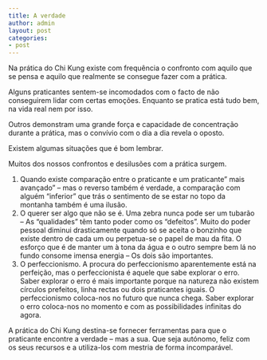```yaml
---
title: A verdade
author: admin
layout: post
categories:
- post
---
```

Na prática do Chi Kung existe com frequência o confronto com aquilo que se pensa e aquilo que realmente se consegue fazer com a prática.

Alguns praticantes sentem-se incomodados com o facto de não conseguirem lidar com certas emoções. Enquanto se pratica está tudo bem, na vida real nem por isso.

Outros demonstram uma grande força e capacidade de concentração durante a prática, mas o convívio com o dia a dia revela o oposto.

Existem algumas situações que é bom lembrar.

Muitos dos nossos confrontos e desilusões com a prática surgem.

1.  Quando existe comparação entre o praticante e um praticante&#8221; mais avançado&#8221; &#8211; mas o reverso também é verdade, a comparação com alguém &#8220;inferior&#8221; que trás o sentimento de se estar no topo da montanha também é uma ilusão.
2.  O querer ser algo que não se é. Uma zebra nunca pode ser um tubarão &#8211; As &#8220;qualidades&#8221; têm tanto poder como os &#8220;defeitos&#8221;. Muito do poder pessoal diminui drasticamente quando só se aceita o bonzinho que existe dentro de cada um ou perpetua-se o papel de mau da fita. O esforço que é de manter um à tona da água e o outro sempre bem lá no fundo consome imensa energia &#8211; Os dois são importantes.
3.  O perfeccionismo. A procura do perfeccionismo aparentemente está na perfeição, mas o perfeccionista é aquele que sabe explorar o erro. Saber explorar o erro é mais importante porque na natureza não existem círculos prefeitos, linha rectas ou dois praticantes iguais. O perfeccionismo coloca-nos no futuro que nunca chega. Saber explorar o erro coloca-nos no momento e com as possibilidades infinitas do agora.

A prática do Chi Kung destina-se fornecer ferramentas para que o praticante encontre a verdade &#8211; mas a sua. Que seja autónomo, feliz com os seus recursos e a utiliza-los com mestria de forma incomparável.
